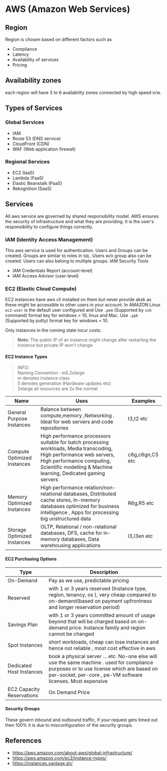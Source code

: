 # AWS (Amazon Web Services)

## Region

Region is chosen based on different factors such as 

* Compilance
* Latency
* Availability of services
* Pricing

## Availability zones

each region will have 3 to 6 availability zones connected by high speed n/w.

## Types of Services

### Global Services

* IAM
* Route 53 (DNS service)
* CloudFront (CDN) 
* WAF (Web application firewall)

### Regional Services

* EC2 (IaaS)
* Lambda (FaaS)
* Elastic Beanstalk (PaaS)
* Rekognition (SaaS)

## Services

All aws service are governed by shared responsibility model. AWS ensures the security of infrastructure and what they are providing.
It is the user's responsibility to configure things correctly.

### IAM (Identity Access Management)

This aws service is used for authentication. Users and Groups can be created. Groups are similar to roles in `SQL`. Users w/o group also can be created. Users can also belong to multiple groups.
IAM Security Tools

* IAM Credentials Report (account-level)
* IAM Access Advisor (user-level)

### EC2 (Elastic Cloud Compute)

EC2 instances have aws cli installed on them but never provide aksk 
as these might be accessible to other users in your account.
In AMAZON Linux `ec2-user` is the default user configured and 
Use `.pem` (Supported by `ssh` command) format key for windows > 10, linux and Mac. 
Use `.ppk` (Supported by putty) format key for windows < 10. 

Only instances in the running state incur costs.

>**Note:** The public IP of an instance might change after restarting the instance but private IP
won't change

#### EC2 Instance Types

> INFO: <br>
>Naming Convention : m5.2xlarge<br>
>m denotes instance class <br>
>5 denotes generation (Hardware updates etc) <br>
>2xlarge all resources are 2x the normal<br>

| Name                         | Uses                                                                                                                                                                                                                | Examples        |
|------------------------------|---------------------------------------------------------------------------------------------------------------------------------------------------------------------------------------------------------------------|-----------------|
| General Purpose    Instances | Balance between compute,memory ,Networking . Ideal for web servers and code repositories                                                                                                                            | t3,t2 etc       |
| Compute Optimized Instances  | High performance processors suitable for batch processing workloads, Media transcoding, High performance web servers, High performance computing, Scientific modelling & Machine learning, Dedicated gaming servers | c6g,c6gn,C5 etc |
| Memory Optimized Instances   | High performance relation/non-relational databases, Distributed cache stores, In-memory databases optimized for business intelligence  , Apps for processing big unstructured data                                  | R6g,R5 etc      |
| Storage Optimized Instances  | OLTP, Relational /  non-relational databases, DFS, cache for in-memory databases, Data warehousing applications                                                                                                     | I3,I3en etc     |


#### EC2 Purchasing Options
| Type                      | Description                                                                                                                                                                                              |
|---------------------------|----------------------------------------------------------------------------------------------------------------------------------------------------------------------------------------------------------|
| On-Demand                 | Pay as we use, predictable pricing                                                                                                                                                                       |
| Reserved                  | with 1 or 3 years reserved (Instance type, region, tenancy, os ), very cheap compared to on-demand(based on payment upfrontness and longer reservation period)                                           |
| Savings Plan              | with 1 or 3 years committed amount of usage beyond that will be charged based on on-demand price. Instance family and region cannot be changed                                                           |
| Spot Instances            | short workloads, cheap can lose instances and hence not reliable , most cost effective in aws                                                                                                            |
| Dedicated Host Instances  | book a physical server ... etc. No-one else will use the same machine . used for compliance purposes or to use license which are based on per-socket, per-core , pe-VM software licenses. Most expensive |
| EC2 Capacity Reservations | On Demand Price                                                                                                                                                                                          |                                                                                                                                                                                                       |

#### Security Groups

These govern inbound and outbound traffic, if your request gets timed out then 100% it is due to
misconfiguration of the security groups.

## References

* <https://aws.amazon.com/about-aws/global-infrastructure/>
* <https://aws.amazon.com/ec2/instance-types/>
* <https://instances.vantage.sh/>